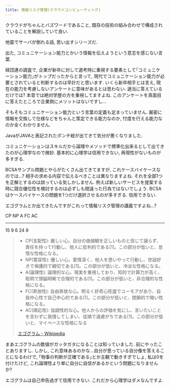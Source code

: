 ```yaml
---
title: 情報リスク管理(クラウドコンピューティング)
---
```


クラウドがちゃんとバズワードであること,
既存の技術の組み合わせで構成されていることを解説していて良い.

地震でサーバが倒れる話,
思い出すシリーズだ.

出た,
コミュニケーション能力とかいう情報を伝えようという意志を感じない言葉.

経団連の調査で,
企業が新卒に対して選考時に重視する要素として｢コミュニケーション能力｣がトップだったからと言って,
現代でコミュニケーション能力が必要とされていると判断するのは早計だと思います.
いくら新卒相手とは言え,
現在の能力を考慮しないアンケートに意味があるとは思わない.
適当に答えているだけでは?
本音では絶対学歴の方を重視してますよね.
このアンケートを真面目に答えたところで企業側にメリットはないですし…

そもそもコミュニケーション能力という言葉の定義も定まっていません.
厳密に情報を交換して仕様などをちゃんと策定できる能力なのか,
忖度を行える能力なのか全くわかりません.

JavaがJAVAと表記されたポンチ絵が出てきて気分が悪くなりました.

コミュニケーションはスキルだから論理やメソッドで標準化出来るとして出てきたのが心理学なので微妙.
基本的に心理学は信用できない,
再現性がないものが多すぎる.

BCSAサンプル問題とやらがたくさん出てきてますが,
これケースバイケースなのでは…?
相手の求める内容で伝えるべきことは異なりますよね.
それを全部1つを正解とするのは誤っている気しかしません.
例えば新しいサービスを提案する時に競合優位性を検討するのは必ずしも間違った行為ではないでしょう.
BCSAはケースバイケースの問題を1つだけ選択させるのが多すぎる.
信用できない.

エゴグラムとか出てきたんですがこれって情報リスク管理の講義ですよね…?

CP NP A  FC AC
-- -- -- -- --
15 9  6  24 9

> * CP(支配性): 厳しい心。自分の価値観を正しいものと信じて譲らず、責任を持って行動し、他人に批判的である[1]。この部分が低いと、怠惰な性格になる。
> * NP(寛容性): 優しい心。愛情深く、他人を思いやって行動し、世話好きで保護的で親切である[1]。この部分が低いと、冷淡な性格になる。
> *  A(論理性): 論理的な心。現実を重視しており、知的で計算力が高く、聡明で頭脳明晰で合理的である[1]。この部分が低いと、非合理的な性格になる。
> * FC(奔放性): 自由奔放な心。明るく好奇心旺盛でユーモアがあり、自我中心性で自己中心的である[1]。この部分が低いと、閉鎖的で暗い性格になる。
> * AC(順応性): 協調性的な心。他人からの評価を気にし、言いたいことを言わずに我慢してしまい、従順で遠慮がちである[1]。この部分が低いと、マイペースな性格になる
>
> [エゴグラム - Wikipedia](https://ja.wikipedia.org/wiki/%E3%82%A8%E3%82%B4%E3%82%B0%E3%83%A9%E3%83%A0)

まあエゴグラムの数値がガッタガタになることは知っていました.
前にやったことありますし.
しかし,
これ意味あるのかな…自分が思っている自分像を答えることになるわけで,
｢物事の判断が正確である｣とか主観で動きすぎでしょ,
私は0を付けたけど,
これ論理性より単に自分に自信があるかという問題になりませんか?

エゴグラムは自己申告過ぎて信用できない.
これだから心理学はダメなんですよ.
